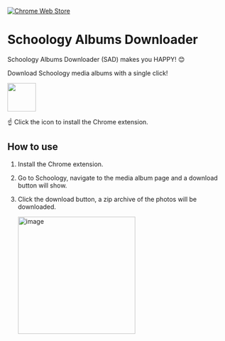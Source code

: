 [![Chrome Web Store](https://img.shields.io/chrome-web-store/v/bnlnpabomfhiciklmbmmhhnhimhdaekk?color=success&style=flat-square)](https://chrome.google.com/webstore/detail/schoology-albums-downloader/bnlnpabomfhiciklmbmmhhnhimhdaekk?hl=en)

# Schoology Albums Downloader

Schoology Albums Downloader (SAD) makes you HAPPY! 😊

Download Schoology media albums with a single click!

[<img src="https://user-images.githubusercontent.com/1180083/187444039-30a2193b-3393-42e1-ad68-79753711a7b0.png" width=64>](https://chrome.google.com/webstore/detail/schoology-albums-downloader/bnlnpabomfhiciklmbmmhhnhimhdaekk?hl=en)

☝️ Click the icon to install the Chrome extension.

## How to use

1. Install the Chrome extension.

2. Go to Schoology, navigate to the media album page and a download button will show.

3. Click the download button, a zip archive of the photos will be downloaded.

   <img width="264" alt="image" src="https://user-images.githubusercontent.com/1180083/187444651-e14a4517-454d-4dae-87bb-737165e971be.png">
